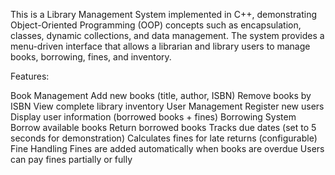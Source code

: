 This is a Library Management System implemented in C++, demonstrating Object-Oriented Programming (OOP) concepts such as encapsulation, classes, dynamic collections, and data management. The system provides a menu-driven interface that allows a librarian and library users to manage books, borrowing, fines, and inventory.

Features:

Book Management
Add new books (title, author, ISBN)
Remove books by ISBN
View complete library inventory
User Management
Register new users
Display user information (borrowed books + fines)
Borrowing System
Borrow available books
Return borrowed books
Tracks due dates (set to 5 seconds for demonstration)
Calculates fines for late returns (configurable)
Fine Handling
Fines are added automatically when books are overdue
Users can pay fines partially or fully
